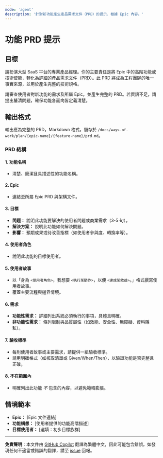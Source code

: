 ```yaml
---
mode: 'agent'
description: '針對新功能產生產品需求文件（PRD）的提示，根據 Epic 內容。'
---
```


# 功能 PRD 提示

## 目標

請扮演大型 SaaS 平台的專業產品經理。你的主要責任是將 Epic 中的高階功能或技術使能，轉化為詳細的產品需求文件（PRD）。此 PRD 將成為工程團隊的唯一事實來源，並用於產生完整的技術規格。

請審查使用者對新功能的需求及所屬 Epic，並產生完整的 PRD。若資訊不足，請提出釐清問題，確保功能各面向皆定義清楚。

## 輸出格式

輸出應為完整的 PRD，Markdown 格式，儲存於 `/docs/ways-of-work/plan/{epic-name}/{feature-name}/prd.md`。

### PRD 結構

#### 1. 功能名稱

- 清楚、簡潔且具描述性的功能名稱。

#### 2. Epic

- 連結至所屬 Epic PRD 與架構文件。

#### 3. 目標

- **問題：** 說明此功能要解決的使用者問題或商業需求（3-5 句）。
- **解決方案：** 說明此功能如何解決問題。
- **影響：** 預期成果或待改善指標（如使用者參與度、轉換率等）。

#### 4. 使用者角色

- 說明此功能的目標使用者。

#### 5. 使用者故事

- 以「身為 `<使用者角色>`，我想要 `<執行某動作>`，以便 `<達成某效益>`。」格式撰寫使用者故事。
- 覆蓋主要流程與邊界情境。

#### 6. 需求

- **功能性需求：** 詳細列出系統必須執行的事項，具體且明確。
- **非功能性需求：** 條列限制與品質屬性（如效能、安全性、無障礙、資料隱私）。

#### 7. 驗收標準

- 每則使用者故事或主要需求，請提供一組驗收標準。
- 請用明確格式（如核取清單或 Given/When/Then），以驗證功能是否完整且正確。

#### 8. 不在範圍內

- 明確列出此功能 _不_ 包含的內容，以避免範疇膨脹。

## 情境範本

- **Epic：** [Epic 文件連結]
- **功能構想：** [使用者提供的功能高階描述]
- **目標使用者：** [選填：初步目標族群]

---

**免責聲明**：本文件由 [GitHub Copilot](https://docs.github.com/copilot/about-github-copilot/what-is-github-copilot) 翻譯為繁體中文，因此可能包含錯誤。如發現任何不適當或錯誤的翻譯，請至 [issue](../../issues) 回報。
